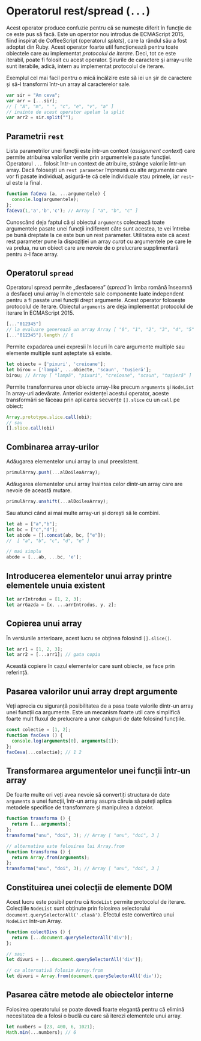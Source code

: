 # Operatorul rest/spread (`...`)

Acest operator produce confuzie pentru că se numește diferit în funcție de ce este pus să facă.
Este un operator nou introdus de ECMAScript 2015, fiind inspirat de CoffeeScript (operatorul *splats*), care la rândul său a fost adoptat din Ruby. Acest operator foarte util funcționează pentru toate obiectele care au implementat *protocolul de iterare*. Deci, tot ce este iterabil, poate fi folosit cu acest operator. Șirurile de caractere și array-urile sunt iterabile, adică, intern au implementat protocolul de iterare.

Exemplul cel mai facil pentru o mică încălzire este să iei un șir de caractere și să-l transformi într-un array al caracterelor sale.

```javascript
var sir = "Am ceva";
var arr = [...sir];
// [ "A", "m", " ", "c", "e", "v", "a" ]
// inainte de acest operator apelam la split
var arr2 = sir.split("");
```

## Parametrii `rest`

Lista parametrilor unei funcții este într-un context (*assignment context*) care permite atribuirea valorilor venite prin argumentele pasate funcției. Operatorul `...` folosit într-un context de atribuire, strânge valorile într-un array. Dacă folosești un `rest parameter` împreună cu alte argumente care vor fi pasate individual, asigură-te că cele individuale stau primele, iar `rest`-ul este la final.

```javascript
function faCeva (a, ...argumentele) {
  console.log(argumentele);
};
faCeva(1,'a','b','c'); // Array [ "a", "b", "c" ]
```

Cunoscând deja faptul că și obiectul `arguments` colectează toate argumentele pasate unei funcții indiferent câte sunt acestea, te vei întreba pe bună dreptate la ce este bun un rest parameter. Utilitatea este că acest rest parameter pune la dispoziției un array *curat* cu argumentele pe care le va prelua, nu un obiect care are nevoie de o prelucrare supplimentară pentru a-l face array.

## Operatorul `spread`

Operatorul spread permite „desfacerea” (*spread* în limba română înseamnă a desface) unui array în elementele sale componente luate independent pentru a fi pasate unei funcții drept argumente. Acest operator folosește protocolul de iterare. Obiectul `arguments` are deja implementat protocolul de iterare în ECMAScript 2015.

```javascript
[..."012345"]
// la evaluare generează un array Array [ "0", "1", "2", "3", "4", "5" ]
[..."012345"].length // 6
```

Permite expadarea unei expresii în locuri în care argumente multiple sau elemente multiple sunt așteptate să existe.

```javascript
let obiecte = ['pixuri', 'creioane'];
let birou = ['lampă', ...obiecte, 'scaun', 'tușieră'];
birou; // Array [ "lampă", "pixuri", "creioane", "scaun", "tușieră" ]
```

Permite transformarea unor obiecte array-like precum `arguments` și `NodeList` în array-uri adevărate. Anterior existenței acestui operator, aceste transformări se făceau prin aplicarea secvențe `[].slice` cu un `call` pe obiect:

```javascript
Array.prototype.slice.call(obi);
// sau
[].slice.call(obi)
```

## Combinarea array-urilor

Adăugarea elementelor unui array la unul preexistent.

```javascript
primulArray.push(...alDoileaArray);
```

Adăugarea elementelor unui array înaintea celor dintr-un array care are nevoie de această mutare.

```javascript
primulArray.unshift(...alDoileaArray);
```

Sau atunci când ai mai multe array-uri și dorești să le combini.

```javascript
let ab = ["a","b"];
let bc = ["c","d"];
let abcde = [].concat(ab, bc, ["e"]);
//  [ "a", "b", "c", "d", "e" ]

// mai simplu
abcde = [...ab, ...bc, 'e'];
```

## Introducerea elementelor unui array printre elementele unuia existent

```javascript
let arrIntrodus = [1, 2, 3];
let arrGazda = [x, ...arrIntrodus, y, z];
```

## Copierea unui array

În versiunile anterioare, acest lucru se obținea folosind `[].slice()`.

```javascript
let arr1 = [1, 2, 3];
let arr2 = [...arr1]; // gata copia
```

Această copiere în cazul elementelor care sunt obiecte, se face prin referință.

## Pasarea valorilor unui array drept argumente

Veți aprecia cu siguranță posibilitatea de a pasa toate valorile dintr-un array unei funcții ca argumente. Este un mecanism foarte util care simplifică foarte mult fluxul de prelucrare a unor calupuri de date folosind funcțiile.

```javascript
const colectie = [1, 2];
function facCeva () {
  console.log(arguments[0], arguments[1]);
};
facCeva(...colectie); // 1 2
```

## Transformarea argumentelor unei funcții într-un array

De foarte multe ori veți avea nevoie să convertiți structura de date `arguments` a unei funcții, într-un array asupra căruia să puteți aplica metodele specifice de transformare și manipulrea a datelor.

```javascript
function transforma () {
  return [...arguments];
};
transforma("unu", "doi", 3); // Array [ "unu", "doi", 3 ]

// alternativa este folosirea lui Array.from
function transforma () {
  return Array.from(arguments);
};
transforma("unu", "doi", 3); // Array [ "unu", "doi", 3 ]
```

## Constituirea unei colecții de elemente DOM

Acest lucru este posibil pentru că `NodeList` permite protocolul de iterare. Colecțiile `NodeList` sunt obținute prin folosirea selectorului `document.querySelectorAll('.clasă')`. Efectul este convertirea unui `NodeList` într-un Array.

```javascript
function colectDivs () {
  return [...document.querySelectorAll('div')];
};

// sau:
let divuri = [...document.querySelectorAll('div')];

// ca alternativă folosim Array.from
let divuri = Array.from(document.querySelectorAll('div'));
```

## Pasarea către metode ale obiectelor interne

Folosirea operatorului se poate dovedi foarte elegantă pentru că elimină necesitatea de a folosi o buclă cu care să iterezi elementele unui array.

```javascript
let numbers = [23, 400, 6, 1021];
Math.min(...numbers); // 6
```

